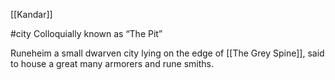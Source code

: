 [[Kandar]]

#city 
Colloquially known as “The Pit”

Runeheim a small dwarven city lying on the edge of [[The Grey Spine]], said to house a great many armorers and rune smiths.